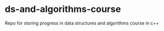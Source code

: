 # ds-and-algorithms-course
Repo for storing progress in data structures and algorithms course in c++
